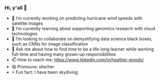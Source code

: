 ### Hi, y'all 👋

- 🔭 I’m currently working on predicting hurricane wind speeds with satellite images   
- 🌱 I’m currently learning about supporting genomics research with cloud technologies
- 👯 I’m looking to collaborate on demystifying data science black boxes, such as CNNs for image classification
- 💬 Ask me about how to find time to be a life-long learner while working full-time and having many grown-up responsibilities
- 📫 How to reach me: https://www.linkedin.com/in/heather-woods/
- 😄 Pronouns: she/her
- ⚡ Fun fact: I have been skydiving
